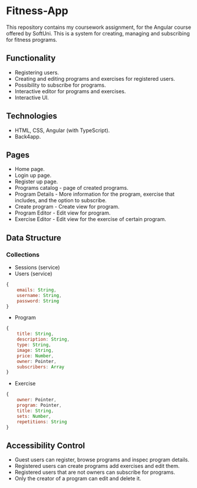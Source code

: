 # Fitness-App
This repository contains my coursework assignment, for the Angular course offered by SoftUni.
This is a system for creating, managing and subscribing for fitness programs. 

## Functionality 
* Registering users.
* Creating and editing programs and exercises for registered users.
* Possibility to subscribe for programs.
* Interactive editor for programs and exercises.
* Interactive UI.

## Technologies 
* HTML, CSS, Angular (with TypeScript).
* Back4app.

## Pages
* Home page.
* Login up page.
* Register up page.
* Programs catalog - page of created programs.
* Program Details - More information for the program, exercise that includes, and the option to subscribe.
* Create program - Create view for program.
* Program Editor - Edit view for program.
* Exercise Editor - Edit view for the exercise of certain program. 

## Data Structure
### Collections 
* Sessions (service)
* Users (service)
```javascript
{
    emails: String,
    username: String,
    password: String
}
```
* Program
```javascript
{
    title: String,
    description: String,
    type: String,
    image: String,
    price: Number,
    owner: Pointer,
    subscribers: Array
}
```
* Exercise
```javascript
{
    owner: Pointer, 
    program: Pointer,
    title: String, 
    sets: Number,
    repetitions: String
}
```

## Accessibility Control
* Guest users can register, browse programs and inspec program details.
* Registered users can create programs add exercises and edit them.
* Registered users that are not owners can subscribe for programs.
* Only the creator of a program can edit and delete it.